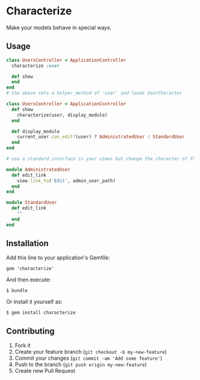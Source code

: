 # Characterize

Make your models behave in special ways.

## Usage

```ruby
class UsersController < ApplicationController
  characterize :user

  def show
  end
end
# the above sets a helper_method of 'user' and loads UserCharacter

class UsersController < ApplicationController
  def show
    characterize(user, display_module)
  end

  def display_module
    current_user.can_edit?(user) ? AdministratedUser : StandardUser
  end
end

# use a standard interface in your views but change the character of the object

module AdministratedUser
  def edit_link
    view.link_to('Edit', admin_user_path)
  end
end

module StandardUser
  def edit_link
    ""
  end
end
```

## Installation

Add this line to your application's Gemfile:

    gem 'characterize'

And then execute:

    $ bundle

Or install it yourself as:

    $ gem install characterize

## Contributing

1. Fork it
2. Create your feature branch (`git checkout -b my-new-feature`)
3. Commit your changes (`git commit -am 'Add some feature'`)
4. Push to the branch (`git push origin my-new-feature`)
5. Create new Pull Request

